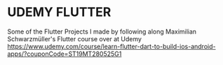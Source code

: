 # UDEMY FLUTTER
Some of the Flutter Projects I made by following along Maximilian Schwarzmüller's Flutter course over at Udemy
https://www.udemy.com/course/learn-flutter-dart-to-build-ios-android-apps/?couponCode=ST19MT280525G1
